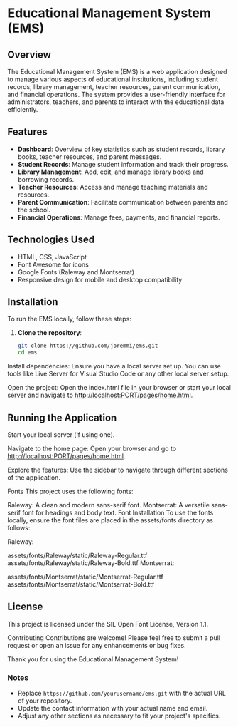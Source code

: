 # Educational Management System (EMS)

## Overview

The Educational Management System (EMS) is a web application designed to manage various aspects of educational institutions, including student records, library management, teacher resources, parent communication, and financial operations. The system provides a user-friendly interface for administrators, teachers, and parents to interact with the educational data efficiently.

## Features

- **Dashboard**: Overview of key statistics such as student records, library books, teacher resources, and parent messages.
- **Student Records**: Manage student information and track their progress.
- **Library Management**: Add, edit, and manage library books and borrowing records.
- **Teacher Resources**: Access and manage teaching materials and resources.
- **Parent Communication**: Facilitate communication between parents and the school.
- **Financial Operations**: Manage fees, payments, and financial reports.

## Technologies Used

- HTML, CSS, JavaScript
- Font Awesome for icons
- Google Fonts (Raleway and Montserrat)
- Responsive design for mobile and desktop compatibility

## Installation

To run the EMS locally, follow these steps:

1. **Clone the repository**:

   ```bash
   git clone https://github.com/joremmi/ems.git
   cd ems

Install dependencies: Ensure you have a local server set up. You can use tools like Live Server for Visual Studio Code or any other local server setup.

Open the project: Open the index.html file in your browser or start your local server and navigate to <http://localhost:PORT/pages/home.html>.

## Running the Application
Start your local server (if using one).

Navigate to the home page: Open your browser and go to <http://localhost:PORT/pages/home.html>.

Explore the features: Use the sidebar to navigate through different sections of the application.

Fonts
This project uses the following fonts:

Raleway: A clean and modern sans-serif font.
Montserrat: A versatile sans-serif font for headings and body text.
Font Installation
To use the fonts locally, ensure the font files are placed in the assets/fonts directory as follows:

Raleway:

assets/fonts/Raleway/static/Raleway-Regular.ttf
assets/fonts/Raleway/static/Raleway-Bold.ttf
Montserrat:

assets/fonts/Montserrat/static/Montserrat-Regular.ttf
assets/fonts/Montserrat/static/Montserrat-Bold.ttf

## License

This project is licensed under the SIL Open Font License, Version 1.1.

Contributing
Contributions are welcome! Please feel free to submit a pull request or open an issue for any enhancements or bug fixes.

Thank you for using the Educational Management System!

### Notes

- Replace `https://github.com/yourusername/ems.git` with the actual URL of your repository.
- Update the contact information with your actual name and email.
- Adjust any other sections as necessary to fit your project's specifics.
